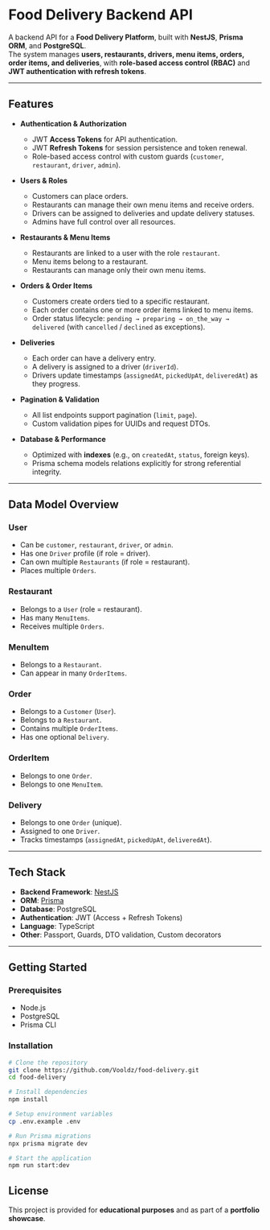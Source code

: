 # Food Delivery Backend API

A backend API for a **Food Delivery Platform**, built with **NestJS**, **Prisma ORM**, and **PostgreSQL**.  
The system manages **users, restaurants, drivers, menu items, orders, order items, and deliveries**, with **role-based access control (RBAC)** and **JWT authentication with refresh tokens**.

---

## Features

- **Authentication & Authorization**
  - JWT **Access Tokens** for API authentication.
  - JWT **Refresh Tokens** for session persistence and token renewal.
  - Role-based access control with custom guards (`customer`, `restaurant`, `driver`, `admin`).

- **Users & Roles**
  - Customers can place orders.
  - Restaurants can manage their own menu items and receive orders.
  - Drivers can be assigned to deliveries and update delivery statuses.
  - Admins have full control over all resources.

- **Restaurants & Menu Items**
  - Restaurants are linked to a user with the role `restaurant`.
  - Menu items belong to a restaurant.
  - Restaurants can manage only their own menu items.

- **Orders & Order Items**
  - Customers create orders tied to a specific restaurant.
  - Each order contains one or more order items linked to menu items.
  - Order status lifecycle: `pending → preparing → on_the_way → delivered` (with `cancelled` / `declined` as exceptions).

- **Deliveries**
  - Each order can have a delivery entry.
  - A delivery is assigned to a driver (`driverId`).
  - Drivers update timestamps (`assignedAt`, `pickedUpAt`, `deliveredAt`) as they progress.

- **Pagination & Validation**
  - All list endpoints support pagination (`limit`, `page`).
  - Custom validation pipes for UUIDs and request DTOs.

- **Database & Performance**
  - Optimized with **indexes** (e.g., on `createdAt`, `status`, foreign keys).
  - Prisma schema models relations explicitly for strong referential integrity.

---

## Data Model Overview

### User

- Can be `customer`, `restaurant`, `driver`, or `admin`.
- Has one `Driver` profile (if role = driver).
- Can own multiple `Restaurants` (if role = restaurant).
- Places multiple `Orders`.

### Restaurant

- Belongs to a `User` (role = restaurant).
- Has many `MenuItems`.
- Receives multiple `Orders`.

### MenuItem

- Belongs to a `Restaurant`.
- Can appear in many `OrderItems`.

### Order

- Belongs to a `Customer` (`User`).
- Belongs to a `Restaurant`.
- Contains multiple `OrderItems`.
- Has one optional `Delivery`.

### OrderItem

- Belongs to one `Order`.
- Belongs to one `MenuItem`.

### Delivery

- Belongs to one `Order` (unique).
- Assigned to one `Driver`.
- Tracks timestamps (`assignedAt`, `pickedUpAt`, `deliveredAt`).

---

## Tech Stack

- **Backend Framework**: [NestJS](https://nestjs.com/)
- **ORM**: [Prisma](https://www.prisma.io/)
- **Database**: PostgreSQL
- **Authentication**: JWT (Access + Refresh Tokens)
- **Language**: TypeScript
- **Other**: Passport, Guards, DTO validation, Custom decorators

---

## Getting Started

### Prerequisites

- Node.js
- PostgreSQL
- Prisma CLI

### Installation

```bash
# Clone the repository
git clone https://github.com/Vooldz/food-delivery.git
cd food-delivery

# Install dependencies
npm install

# Setup environment variables
cp .env.example .env

# Run Prisma migrations
npx prisma migrate dev

# Start the application
npm run start:dev
```

## License

This project is provided for **educational purposes** and as part of a **portfolio showcase**.
